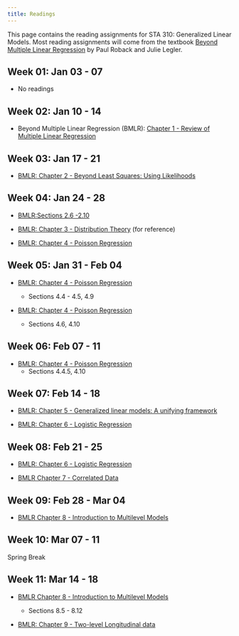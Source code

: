 ```yaml
---
title: Readings
---
```


This page contains the reading assignments for STA 310: Generalized Linear Models. Most reading assignments will come from the textbook [Beyond Multiple Linear Regression](https://bookdown.org/roback/bookdown-BeyondMLR/) by Paul Roback and Julie Legler. 

## Week 01: Jan 03 - 07

- No readings

## Week 02: Jan 10 - 14 

- Beyond Multiple Linear Regression (BMLR): [Chapter 1 - Review of Multiple Linear Regression](https://bookdown.org/roback/bookdown-BeyondMLR/ch-MLRreview.html)

## Week 03: Jan 17 - 21

- [BMLR: Chapter 2 - Beyond Least Squares: Using Likelihoods](https://bookdown.org/roback/bookdown-BeyondMLR/ch-beyondmost.html)


## Week 04: Jan 24 - 28

- [BMLR:Sections 2.6 -2.10 ](https://bookdown.org/roback/bookdown-BeyondMLR/ch-beyondmost.html#case-study-analysis-of-the-nlsy-data)

- [BMLR: Chapter 3 - Distribution Theory](https://bookdown.org/roback/bookdown-BeyondMLR/ch-distthry.html) (for reference)

- [BMLR: Chapter 4 - Poisson Regression](https://bookdown.org/roback/bookdown-BeyondMLR/ch-poissonreg.html)

## Week 05: Jan 31 - Feb 04

- [BMLR: Chapter 4 - Poisson Regression](https://bookdown.org/roback/bookdown-BeyondMLR/ch-poissonreg.html)
  - Sections 4.4 - 4.5, 4.9
  
- [BMLR: Chapter 4 - Poisson Regression](https://bookdown.org/roback/bookdown-BeyondMLR/ch-poissonreg.html)
  - Sections 4.6, 4.10
  
## Week 06: Feb 07 - 11

- [BMLR: Chapter 4 - Poisson Regression](https://bookdown.org/roback/bookdown-BeyondMLR/ch-poissonreg.html)
  - Sections 4.4.5, 4.10

## Week 07: Feb 14 - 18

- [BMLR: Chapter 5 - Generalized linear models: A unifying framework](https://bookdown.org/roback/bookdown-BeyondMLR/ch-glms.html)

- [BMLR: Chapter 6 - Logistic Regression](https://bookdown.org/roback/bookdown-BeyondMLR/ch-logreg.html)


## Week 08: Feb 21 - 25

- [BMLR: Chapter 6 - Logistic Regression](https://bookdown.org/roback/bookdown-BeyondMLR/ch-logreg.html)

- [BMLR Chapter 7 - Correlated Data](https://bookdown.org/roback/bookdown-BeyondMLR/ch-corrdata.html)


## Week 09: Feb 28 - Mar 04

- [BMLR Chapter 8 - Introduction to Multilevel Models](https://bookdown.org/roback/bookdown-BeyondMLR/ch-multilevelintro.html#twolevelmodelingunified)

## Week 10: Mar 07 - 11

Spring Break

## Week 11: Mar 14 - 18

- [BMLR Chapter 8 - Introduction to Multilevel Models](https://bookdown.org/roback/bookdown-BeyondMLR/ch-multilevelintro.html#twolevelmodelingunified)
  - Sections 8.5 - 8.12

- [BMLR: Chapter 9 - Two-level Longitudinal data](https://bookdown.org/roback/bookdown-BeyondMLR/ch-lon.html)